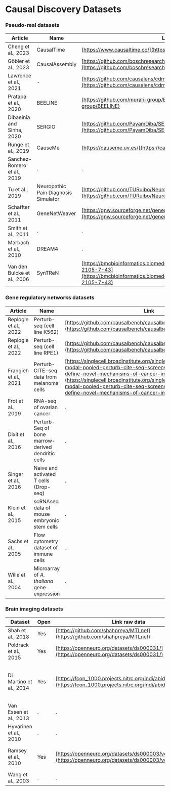 # Causal Discovery Datasets

### Pseudo-real datasets

| Article                          | Name                             | Link                                                                                        |
|----------------------------------|----------------------------------|---------------------------------------------------------------------------------------------|
| Cheng et al., 2023               | CausalTime                       | [https://www.causaltime.cc/](https://www.causaltime.cc/)                                    |
| Göbler et al., 2023              | CausalAssembly                   | [https://github.com/boschresearch/causalAssembly](https://github.com/boschresearch/causalAssembly) |
| Lawrence et al., 2021            | -                                | [https://github.com/causalens/cdml-neurips2020](https://github.com/causalens/cdml-neurips2020) |
| Pratapa et al., 2020             | BEELINE                          | [https://github.com/murali-group/BEELINE](https://github.com/murali-group/BEELINE)          |
| Dibaeinia and Sinha, 2020        | SERGIO                           | [https://github.com/PayamDiba/SERGIO](https://github.com/PayamDiba/SERGIO)                  |
| Runge et al., 2019               | CauseMe                          | [https://causeme.uv.es/](https://causeme.uv.es/)                                            |
| Sanchez-Romero et al., 2019      | .                                | .                                                                                           |
| Tu et al., 2019                  | Neuropathic Pain Diagnosis Simulator | [https://github.com/TURuibo/Neuropathic-Pain-Diagnosis-Simulator](https://github.com/TURuibo/Neuropathic-Pain-Diagnosis-Simulator) |
| Schaffter et al., 2011           | GeneNetWeaver                   | [https://gnw.sourceforge.net/genenetweaver.html](https://gnw.sourceforge.net/genenetweaver.html) |
| Smith et al., 2011               | .                                | .                                                                                           |
| Marbach et al., 2010             | DREAM4                           | .                                                                                           |
| Van den Bulcke et al., 2006      | SynTReN                          | [https://bmcbioinformatics.biomedcentral.com/articles/10.1186/1471-2105-7-43](https://bmcbioinformatics.biomedcentral.com/articles/10.1186/1471-2105-7-43) |

### Gene regulatory networks datasets
| Article                | Name                                                    | Link                                                                                                                 |
|------------------------|---------------------------------------------------------|----------------------------------------------------------------------------------------------------------------------|
| Replogle et al., 2022  | Perturb-seq (cell line K562)                            | [https://github.com/causalbench/causalbench](https://github.com/causalbench/causalbench)                             |
| Replogle et al., 2022  | Perturb-seq (cell line RPE1)                            | [https://github.com/causalbench/causalbench](https://github.com/causalbench/causalbench)                             |
| Frangieh et al., 2021  | Perturb-CITE-seq data from melanoma cells               | [https://singlecell.broadinstitute.org/single_cell/study/SCP1064/multi-modal-pooled-perturb-cite-seq-screens-in-patient-models-define-novel-mechanisms-of-cancer-immune-evasion](https://singlecell.broadinstitute.org/single_cell/study/SCP1064/multi-modal-pooled-perturb-cite-seq-screens-in-patient-models-define-novel-mechanisms-of-cancer-immune-evasion) |
| Frot et al., 2019      | RNA-seq of ovarian cancer                               | .                                                                                                                    |
| Dixit et al., 2016     | Perturb-Seq of bone marrow-derived dendritic cells      | .                                                                                                                    |
| Singer et al., 2016    | Naive and activated T cells (Drop-seq)                  | .                                                                                                                    |
| Klein et al., 2015     | scRNAseq data of mouse embryonic stem cells             | .                                                                                                                    |
| Sachs et al., 2005     | Flow cytometry dataset of immune cells                  | .                                                                                                                    |
| Wille et al., 2004     | Microarray of *A. thaliana* gene expression             | .                                                                                                                    |

### Brain imaging datasets
| Dataset                      | Open | Link raw data                                               | Link preprocessed                                                                                   |
|------------------------------|------|-------------------------------------------------------------|-----------------------------------------------------------------------------------------------------|
| Shah et al., 2018            | Yes  | [https://github.com/shahpreya/MTLnet](https://github.com/shahpreya/MTLnet) | -                                                                                                   |
| Poldrack et al., 2015        | Yes  | [https://openneuro.org/datasets/ds000031/](https://openneuro.org/datasets/ds000031/) | .                                                                                                   |
| Di Martino et al., 2014      | Yes  | [https://fcon_1000.projects.nitrc.org/indi/abide/](https://fcon_1000.projects.nitrc.org/indi/abide/) | [http://preprocessed-connectomes-project.org/abide/download.html](http://preprocessed-connectomes-project.org/abide/download.html) |
| Van Essen et al., 2013       | .    | .                                                           | .                                                                                                   |
| Hyvarinen et al., 2010       | .    | .                                                           | .                                                                                                   |
| Ramsey et al., 2010          | Yes  | [https://openneuro.org/datasets/ds000003/versions/00001](https://openneuro.org/datasets/ds000003/versions/00001) | [https://github.com/cabal-cmu/Feedback-Discovery](https://github.com/cabal-cmu/Feedback-Discovery) |
| Wang et al., 2003            | .    | .                                                           | .                                                                                                   |


